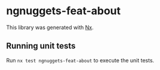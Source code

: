 # ngnuggets-feat-about

This library was generated with [Nx](https://nx.dev).

## Running unit tests

Run `nx test ngnuggets-feat-about` to execute the unit tests.
